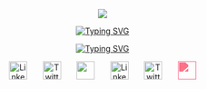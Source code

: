 <p align="center"><img src="https://capsule-render.vercel.app/api?type=waving&amp;color=gradient&amp;height=100&amp;section=header" /></p>

<p align="center">
  <a href="https://git.io/typing-svg"><img src="https://readme-typing-svg.herokuapp.com?font=Fira+Code&weight=500&pause=1000&color=FF1493&center=true&vCenter=true&repeat=false&width=435&lines=Rodolfo+Chivalan" alt="Typing SVG" /></a>
</p>

<p align="center">
  <a href="https://git.io/typing-svg"><img src="https://readme-typing-svg.herokuapp.com?font=Fira+Code&weight=500&pause=1000&color=FF1493&center=true&vCenter=true&width=435&lines=System+Engineering+Student" alt="Typing SVG" /></a>
</p>

<p align="center">
 <img width="32px" alt="LinkedIn" title="LinkedIn" src="https://i.imgur.com/yRpa1dQ.png"/>
    &#8287;&#8287;&#8287;&#8287;&#8287;
<img width="32px" alt="Twitter" title="Twitter" src="https://i.imgur.com/AixJgnm.png"/>
   &#8287;&#8287;&#8287;&#8287;&#8287;
<img width="32px" src="https://i.imgur.com/OViZO8J.png"/>
   &#8287;&#8287;&#8287;&#8287;&#8287;
 <img width="32px" alt="LinkedIn" title="LinkedIn" src="https://i.imgur.com/yRpa1dQ.png"/>
    &#8287;&#8287;&#8287;&#8287;&#8287;
<img width="32px" alt="Twitter" title="Twitter" src="https://i.imgur.com/AixJgnm.png"/>
   &#8287;&#8287;&#8287;&#8287;&#8287;
<img width="32px" src="https://simpleicons.org/icons/gmail.svg" style="filter: invert(37%) sepia(74%) saturate(1615%) hue-rotate(308deg) brightness(101%) contrast(97%);"/>
</p>
